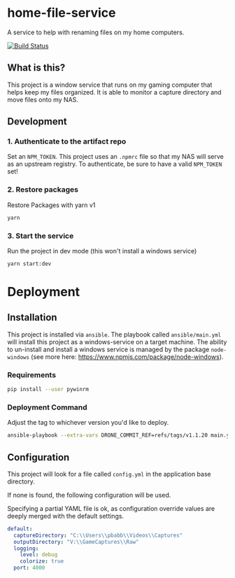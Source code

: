 # home-file-service
A service to help with renaming files on my home computers.

[![Build Status](https://drone.abbottland.duckdns.org/api/badges/pbabbott/home-file-service/status.svg?ref=refs/heads/main)](https://drone.abbottland.duckdns.org/pbabbott/home-file-service)

## What is this?

This project is a window service that runs on my gaming computer that helps keep my files organized.  It is able to monitor a capture directory and move files onto my NAS.

## Development

### 1. Authenticate to the artifact repo
Set an `NPM_TOKEN`.  This project uses an `.npmrc` file so that my NAS will serve as an upstream registry.  To authenticate, be sure to have a valid `NPM_TOKEN` set!

### 2. Restore packages
Restore Packages with yarn v1
```sh
yarn
```

### 3. Start the service
Run the project in dev mode (this won't install a windows service)
```sh
yarn start:dev
```

# Deployment

## Installation

This project is installed via `ansible`.  The playbook called `ansible/main.yml` will install this project as a windows-service on a target machine.  The ability to un-install and install a windows service is managed by the package `node-windows` (see more here: https://www.npmjs.com/package/node-windows).


### Requirements

```sh
pip install --user pywinrm
```

### Deployment Command

Adjust the tag to whichever version you'd like to deploy.
```sh
ansible-playbook --extra-vars DRONE_COMMIT_REF=refs/tags/v1.1.20 main.yml
```


## Configuration

This project will look for a file called `config.yml` in the application base directory.

If none is found, the following configuration will be used.

Specifying a partial YAML file is ok, as configuration override values are deeply merged with the default settings.

```yaml
default:
  captureDirectory: "C:\\Users\\pbabb\\Videos\\Captures"
  outputDirectory: "V:\\GameCaptures\\Raw"
  logging:
    level: debug
    colorize: true
  port: 4000
```




